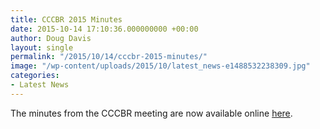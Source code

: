 ```yaml
---
title: CCCBR 2015 Minutes
date: 2015-10-14 17:10:36.000000000 +00:00
author: Doug Davis
layout: single
permalink: "/2015/10/14/cccbr-2015-minutes/"
image: "/wp-content/uploads/2015/10/latest_news-e1488532238309.jpg"
categories:
- Latest News
---
```

The minutes from the CCCBR meeting are now available online [here](http:///council/meetings/2015/#minutes).
